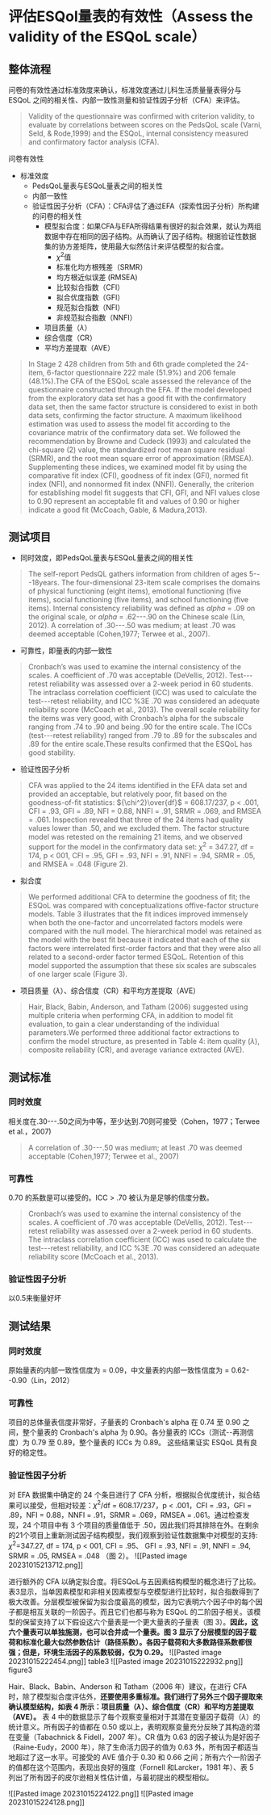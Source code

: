 # 评估ESQol量表的有效性（Assess the validity of the ESQoL scale）
## 整体流程
问卷的有效性通过标准效度来确认，标准效度通过儿科生活质量量表得分与 ESQoL 之间的相关性、内部一致性测量和验证性因子分析（CFA）来评估。
>Validity of the questionnaire was confirmed with criterion validity, to evaluate by correlations between scores on the PedsQoL scale (Varni, Seld, & Rode,1999) and the ESQoL, internal consistency measured and confirmatory factor analysis (CFA).


问卷有效性
- 标准效度
	- PedsQoL量表与ESQoL量表之间的相关性
	- 内部一致性
	- 验证性因子分析（CFA）：CFA评估了通过EFA（探索性因子分析）所构建的问卷的相关性
		- 模型拟合度：如果CFA与EFA所得结果有很好的拟合效果，就认为两组数据中存在相同的因子结构。从而确认了因子结构。根据验证性数据集的协方差矩阵，使用最大似然估计来评估模型的拟合度。
			- $\chi^2$值
			- 标准化均方根残差（SRMR）
			- 均方根近似误差 (RMSEA)
			- 比较拟合指数（CFI）
			- 拟合优度指数（GFI）
			- 规范拟合指数（NFI）
			- 非规范拟合指数（NNFI）
		- 项目质量（$\lambda$）
		- 综合信度（CR）
		- 平均方差提取（AVE）

>  In Stage 2 428 children from 5th and 6th grade completed the 24-item, 6-factor questionnaire 222 male (51.9%) and 206 female (48.1%).The CFA of the ESQoL scale assessed the relevance of the questionnaire constructed through the EFA. If the model developed from the exploratory data set has a good fit with the confirmatory data set, then the same factor structure is considered to exist in both data sets, confirming the factor structure. A maximum likelihood estimation was used to assess the model fit according to the covariance matrix of the confirmatory data set. We followed the recommendation by Browne and Cudeck (1993) and calculated the chi-square (2) value, the standardized root mean square residual (SRMR), and the root mean square error of approximation (RMSEA). Supplementing these indices, we examined model fit by using the comparative fit index (CFI), goodness of fit index (GFI), normed fit index (NFI), and nonnormed fit index (NNFI). Generally, the criterion for establishing model fit suggests that CFI, GFI, and NFI values close to 0.90 represent an acceptable fit and values of 0.90 or higher indicate a good fit (McCoach, Gable, & Madura,2013).


## 测试项目
- 同时效度，即PedsQoL量表与ESQoL量表之间的相关性
> The self-report PedsQL gathers information from children of ages 5---18years. The four-dimensional 23-item scale comprises the domains of physical functioning (eight items), emotional functioning (five items), social functioning (five items), and school functioning (five items). Internal consistency reliability was defined as $alpha$ = .09 on the original scale, or $alpha$ = .62---.90 on the Chinese scale (Lin, 2012). A correlation of .30---.50 was medium; at least .70 was deemed acceptable (Cohen,1977; Terwee et al., 2007).
- 可靠性，即量表的内部一致性
>Cronbach’s  was used to examine the internal consistency of the scales. A coefficient of .70 was acceptable (DeVellis, 2012). Test---retest reliability was assessed over a 2-week period in 60 students. The intraclass correlation coefficient (ICC) was used to calculate the test---retest reliability, and ICC %3E .70 was considered an adequate reliability score (McCoach et al., 2013). The overall scale reliability for the items was very good, with Cronbach’s alpha for the subscale ranging from .74 to .90 and being .90 for the entire scale. The ICCs (test---retest reliability) ranged from .79 to .89 for the subscales and .89 for the entire scale.These results confirmed that the ESQoL has good stability.
- 验证性因子分析
> CFA was applied to the 24 items identified in the EFA data set and provided an acceptable, but relatively poor, fit based on the goodness-of-fit statistics: ${\chi^2}\over{df}$ = 608.17/237, p < .001, CFI = .93, GFI = .89, NFI = 0.88, NNFI = .91, SRMR = .069, and RMSEA = .061. Inspection revealed that three of the 24 items had quality values lower than .50, and we excluded them. The factor structure model was retested on the remaining 21 items, and we observed support for the model in the confirmatory data set: $\chi^2$ = 347.27, df = 174, p < 001, CFI = .95, GFI = .93, NFI = .91, NNFI = .94, SRMR = .05, and RMSEA = .048 (Figure 2).
- 拟合度
> We performed additional CFA to determine the goodness of fit; the ESQoL was compared with conceptualizations offive-factor structure models. Table 3 illustrates that the fit indices improved immensely when both the one-factor and uncorrelated factors models were compared with the null model. The hierarchical model was retained as the model with the best fit because it indicated that each of the six factors were interrelated first-order factors and that they were also all related to a second-order factor termed ESQoL. Retention of this model supported the assumption that these six scales are subscales of one larger scale (Figure 3).

- 项目质量（$\lambda$）、综合信度（CR）和平均方差提取（AVE）
> Hair, Black, Babin, Anderson, and Tatham (2006) suggested
using multiple criteria when performing CFA, in addition to model fit evaluation, to gain a clear understanding of the individual parameters.We performed three additional factor extractions to confirm the model structure, as presented in Table 4: item quality ($\lambda$), composite
reliability (CR), and average variance extracted (AVE). 

## 测试标准
### 同时效度
相关度在.30---.50之间为中等，至少达到.70则可接受（Cohen，1977；Terwee et al.，2007)
> A correlation of .30---.50 was medium; at least .70 was deemed acceptable (Cohen,1977; Terwee et al., 2007)
### 可靠性
0.70 的系数是可以接受的。ICC > .70 被认为是足够的信度分数。
> Cronbach’s  was used to examine the internal consistency of the scales. A coefficient of .70 was acceptable (DeVellis, 2012). Test---retest reliability was assessed over a 2-week period in 60 students. The intraclass correlation coefficient (ICC) was used to calculate the test---retest reliability, and ICC %3E .70 was considered an adequate reliability score (McCoach et al., 2013).

### 验证性因子分析
以0.5来衡量好坏




## 测试结果

### 同时效度
原始量表的内部一致性信度为 = 0.09，中文量表的内部一致性信度为 = 0.62--0.90（Lin，2012）
### 可靠性
项目的总体量表信度非常好，子量表的 Cronbach's alpha 在 0.74 至 0.90 之间，整个量表的 Cronbach's alpha 为 0.90。各分量表的 ICCs（测试--再测信度）为 0.79 至 0.89，整个量表的 ICCs 为 0.89。 这些结果证实 ESQoL 具有良好的稳定性。

### 验证性因子分析

对 EFA 数据集中确定的 24 个条目进行了 CFA 分析，根据拟合优度统计，拟合结果可以接受，但相对较差：$\chi^2$/df = 608.17/237，p < .001，CFI = .93，GFI = .89，NFI = 0.88，NNFI = .91，SRMR = .069，RMSEA = .061。通过检查发现，24 个项目中有 3 个项目的质量值低于 .50，因此我们将其排除在外。在剩余的21个项目上重新测试因子结构模型，我们观察到验证性数据集中对模型的支持: $\chi^2$=347.27, df = 174, p < 001, CFI = .95、 GFI = .93, NFI = .91, NNFI = .94, SRMR = .05, RMSEA = .048 （图 2）。 
![[Pasted image 20231015213712.png]]

进行额外的 CFA 以确定拟合度。将ESQoL与五因素结构模型的概念进行了比较。表3显示，当单因素模型和非相关因素模型与空模型进行比较时，拟合指数得到了极大改善。分层模型被保留为拟合度最高的模型，因为它表明六个因子中的每个因子都是相互关联的一阶因子。而且它们也都与称为 ESQoL 的二阶因子相关。该模型的保留支持了以下假设这六个量表是一个更大量表的子量表（图 3）。**因此，这六个量表可以单独施测，也可以合并成一个量表。图 3 显示了分层模型的因子载荷和标准化最大似然参数估计（路径系数）。各因子载荷和大多数路径系数都很强；但是，环境生活因子的系数较弱，仅为 0.29。**
![[Pasted image 20231015222454.png]]
table3
![[Pasted image 20231015222932.png]]
figure3



Hair、Black、Babin、Anderson 和 Tatham（2006 年）建议，在进行 CFA 时，除了模型拟合度评估外，**还要使用多重标准。我们进行了另外三个因子提取来确认模型结构，如表 4 所示：项目质量（$\lambda$）、综合信度（CR）和平均方差提取（AVE）。**
表 4 中的数据显示了每个观察变量相对于其潜在变量因子载荷（$\lambda$）的统计意义。所有因子的值都在 0.50 或以上，表明观察变量充分反映了其构造的潜在变量（Tabachnick & Fidell，2007 年）。CR 值为 0.63 的因子被认为是好因子（Raine-Eudy，2000 年），除了生命活力因子的值为 0.63 外，所有因子都适当地超过了这一水平。可接受的 AVE 值介于 0.30 和 0.66 之间；所有六个一阶因子的值都在这个范围内，表现出良好的强度（Fornell 和Larcker，1981 年）、表 5 列出了所有因子的皮尔逊相关性估计值，与最初提出的模型相似。

![[Pasted image 20231015224122.png]]
![[Pasted image 20231015224128.png]]